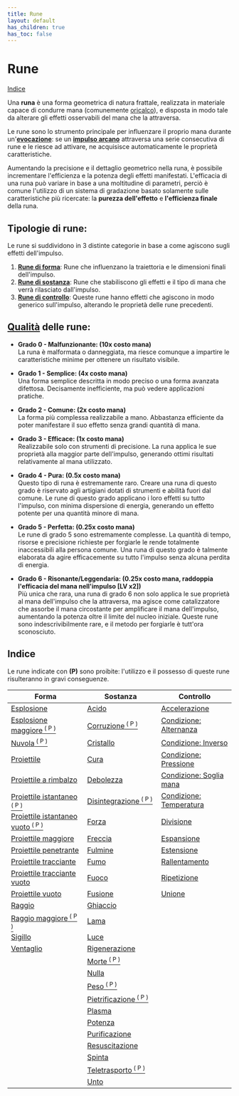 ```yaml
---
title: Rune
layout: default
has_children: true
has_toc: false
---
```


# Rune

[Indice](#indice)

Una **runa** è una forma geometrica di natura frattale, realizzata in materiale capace di condurre mana (comunemente <ins>oricalco</ins>), e disposta in modo tale da alterare gli effetti osservabili del mana che la attraversa.

Le rune sono lo strumento principale per influenzare il proprio mana durante un'[**evocazione**](./evocation): se un [**impulso arcano**](./mana-flux) attraversa una serie consecutiva di rune e le riesce ad attivare, ne acquisisce automaticamente le proprietà caratteristiche.

Aumentando la precisione e il dettaglio geometrico nella runa, è possibile incrementare l'efficienza e la potenza degli effetti manifestati.
L'efficacia di una runa può variare in base a una moltitudine di parametri, perciò è comune l'utilizzo di un sistema di gradazione basato solamente sulle caratteristiche più ricercate: la **purezza dell'effetto** e **l'efficienza finale** della runa.

## Tipologie di rune:
Le rune si suddividono in 3 distinte categorie in base a come agiscono sugli effetti dell'impulso.
1. [**Rune di forma**](./shape/): Rune che influenzano la traiettoria e le dimensioni finali dell'impulso.
2. [**Rune di sostanza**](./substance/): Rune che stabiliscono gli effetti e il tipo di mana che verrà rilasciato dall'impulso.
3. [**Rune di controllo**](./control/): Queste rune hanno effetti che agiscono in modo generico sull'impulso, alterando le proprietà delle rune precedenti.

## [Qualità](/runes/quality) delle rune:

- **Grado 0 - Malfunzionante: (10x costo mana)**<br>
La runa è malformata o danneggiata, ma riesce comunque a impartire le caratteristiche minime per ottenere un risultato visibile.

- **Grado 1 - Semplice: (4x costo mana)**<br>
Una forma semplice descritta in modo preciso o una forma avanzata difettosa. Decisamente inefficiente, ma può vedere applicazioni pratiche.

- **Grado 2 - Comune: (2x costo mana)**<br>
La forma più complessa realizzabile a mano. Abbastanza efficiente da poter manifestare il suo effetto senza grandi quantità di mana. 

- **Grado 3 - Efficace: (1x costo mana)**<br>
Realizzabile solo con strumenti di precisione. La runa applica le sue proprietà alla maggior parte dell'impulso, generando ottimi risultati relativamente al mana utilizzato.

- **Grado 4 - Pura: (0.5x costo mana)**<br>
Questo tipo di runa è estremamente raro. Creare una runa di questo grado è riservato agli artigiani dotati di strumenti e abilità fuori dal comune. Le rune di questo grado applicano i loro effetti su tutto l'impulso, con minima dispersione di energia, generando un effetto potente per una quantità minore di mana.

- **Grado 5 - Perfetta: (0.25x costo mana)**<br>
Le rune di grado 5 sono estremamente complesse. La quantità di tempo, risorse e precisione richieste per forgiarle le rende totalmente inaccessibili alla persona comune. Una runa di questo grado è talmente elaborata da agire efficacemente su tutto l'impulso senza alcuna perdita di energia.

- **Grado 6 - Risonante/Leggendaria: (0.25x costo mana, raddoppia l'efficacia del mana nell'impulso [LV x2])**<br>
Più unica che rara, una runa di grado 6 non solo applica le sue proprietà al mana dell'impulso che la attraversa, ma agisce come catalizzatore che assorbe il mana circostante per amplificare il mana dell'impulso, aumentando la potenza oltre il limite del nucleo iniziale. Queste rune sono indescrivibilmente rare, e il metodo per forgiarle è tutt'ora sconosciuto.

<style>
table th:first-of-type {
    width: 34%;
}
table th:nth-of-type(2) {
    width: 33%;
}
table th:nth-of-type(3) {
    width: 33%;
}
</style>

## **Indice**

Le rune indicate con **(P)** sono proibite: l'utilizzo e il possesso di queste rune risulteranno in gravi conseguenze.

| Forma | Sostanza | Controllo |
|-------|----------|-----------|
| [Esplosione](./shape/small-explosion/)                            | [Acido](./substance/melt/)                                        | [Accelerazione](./control/)            |
| [Esplosione maggiore<sup> ( P )</sup>](./shape/large-explosion/)  | [Corruzione<sup> ( P )</sup>](./substance/corrupt/)               | [Condizione: Alternanza](./control/)   |
| [Nuvola<sup> ( P )</sup>](./shape/cloud/)                         | [Cristallo](./substance/crystalize/)                              | [Condizione: Inverso](./control/)      |
| [Proiettile](./shape/projectile/)                                 | [Cura](./substance/heal/)                                         | [Condizione: Pressione](./control/)    |
| [Proiettile a rimbalzo](./shape/bouncing-projectile/)             | [Debolezza](./substance/weaken/)                                  | [Condizione: Soglia mana](./control/)  |
| [Proiettile istantaneo<sup> ( P )</sup>](./shape/instant-projectile/)| [Disintegrazione<sup> ( P )</sup>](./substance/disintegrate/)  | [Condizione: Temperatura](./control/)  |
| [Proiettile istantaneo vuoto<sup> ( P )</sup>](./shape/hollow-instant-projectile/)| [Forza](./substance/)                             | [Divisione](./control/)                |
| [Proiettile maggiore](./shape/large-projectile/)                  | [Freccia](./substance/pierce/)                                    | [Espansione](./control/)               |
| [Proiettile penetrante](./shape/piercing-projectile/)             | [Fulmine](./substance/shock/)                                     | [Estensione](./control/)               |
| [Proiettile tracciante](./shape/homing-projectile/)               | [Fumo](./substance/smoke/)                                        | [Rallentamento](./control/)            |
| [Proiettile tracciante vuoto](./shape/hollow-homing-projectile/)  | [Fuoco](./substance/burn/)                                        | [Ripetizione](./control/)              |
| [Proiettile vuoto](./shape/hollow-projectile/)                    | [Fusione](./substance/melt/)                                      | [Unione](./control/)                   |
| [Raggio](./shape/ray/)                                            | [Ghiaccio](./substance/freeze/)                                   |                                        |
| [Raggio maggiore<sup> ( P )</sup>](./shape/wide-ray/)             | [Lama](./substance/sever/)                                        |                                        |
| [Sigillo](./shape/seal/)                                          | [Luce](./substance/shine/)                                        |                                        |
| [Ventaglio](./shape/spread/)                                      | [Rigenerazione](./substance/regenerate/)                          |                                        |
|                                                                   | [Morte<sup> ( P )</sup>](./substance/kill/)                       |                                        |
|                                                                   | [Nulla](./substance/null/)                                        |                                        |
|                                                                   | [Peso<sup> ( P )</sup>](./substance/mass/)                        |                                        |
|                                                                   | [Pietrificazione<sup> ( P )</sup>](./substance/petrify/)          |                                        |
|                                                                   | [Plasma](./substance/plasma/)                                     |                                        |
|                                                                   | [Potenza](./substance/empower/)                                   |                                        |
|                                                                   | [Purificazione](./substance/purify/)                              |                                        |
|                                                                   | [Resuscitazione](./substance/revive/)                             |                                        |
|                                                                   | [Spinta](./substance/push/)                                       |                                        |
|                                                                   | [Teletrasporto<sup> ( P )</sup>](./substance/teleport/)           |                                        |
|                                                                   | [Unto](./substance/oil/)                                          |                                        |